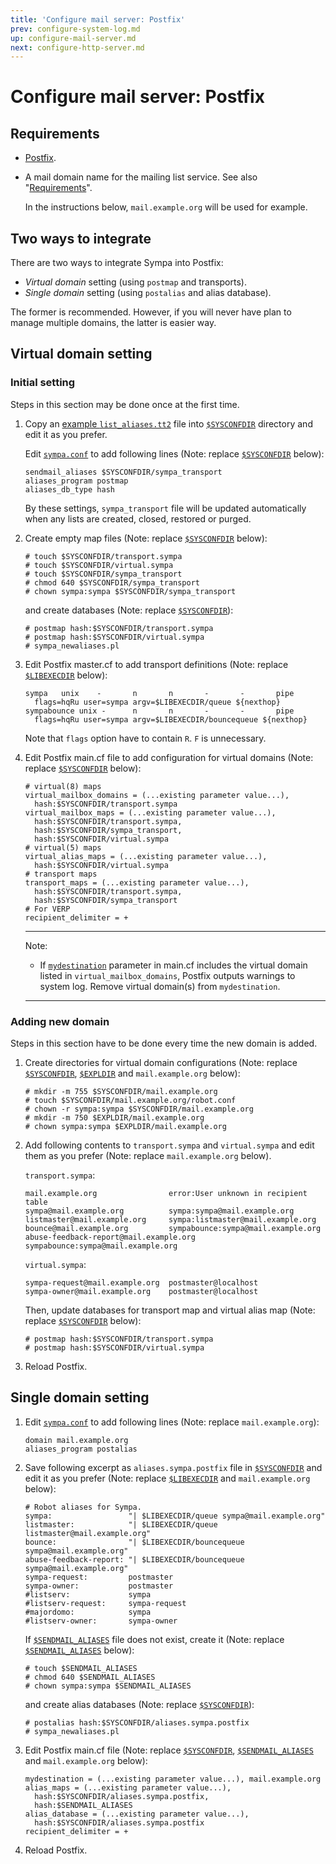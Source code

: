 ```yaml
---
title: 'Configure mail server: Postfix'
prev: configure-system-log.md
up: configure-mail-server.md
next: configure-http-server.md
---
```


Configure mail server: Postfix
==============================

Requirements
------------

* [Postfix](http://www.postfix.org/).

* A mail domain name for the mailing list service.
  See also "[Requirements](../requirements.md#network-requirements)".

  In the instructions below, ``mail.example.org`` will be used for example.

Two ways to integrate
---------------------

There are two ways to integrate Sympa into Postfix:
* _Virtual domain_ setting (using ``postmap`` and transports).
* _Single domain_ setting (using ``postalias`` and alias database).

The former is recommended.  However, if you will never have plan to manage
multiple domains, the latter is easier way.

Virtual domain setting
----------------------

### Initial setting

Steps in this section may be done once at the first time.

1. Copy an
   [example ``list_aliases.tt2``](../examples/postfix/virtual/list_aliases.tt2)
   file into [``$SYSCONFDIR``](../layout.md#sysconfdir) directory and edit it
   as you prefer.

   Edit [``sympa.conf``](../layout.md#config) to add following lines (Note:
   replace [``$SYSCONFDIR``](../layout.md#sysconfdir) below):
   ```
   sendmail_aliases $SYSCONFDIR/sympa_transport
   aliases_program postmap
   aliases_db_type hash
   ```
   By these settings, ``sympa_transport`` file will be updated automatically
   when any lists are created, closed, restored or purged.

2. Create empty map files (Note:
   replace [``$SYSCONFDIR``](../layout.md#sysconfdir) below):
   ```
   # touch $SYSCONFDIR/transport.sympa
   # touch $SYSCONFDIR/virtual.sympa
   # touch $SYSCONFDIR/sympa_transport
   # chmod 640 $SYSCONFDIR/sympa_transport
   # chown sympa:sympa $SYSCONFDIR/sympa_transport
   ```
   and create databases (Note:
   replace [``$SYSCONFDIR``](../layout.md#sysconfdir)):
   ```
   # postmap hash:$SYSCONFDIR/transport.sympa
   # postmap hash:$SYSCONFDIR/virtual.sympa
   # sympa_newaliases.pl
   ```

3. Edit Postfix master.cf to add transport definitions (Note:
   replace [``$LIBEXECDIR``](../layout.md#libexecdir) below):
   ```
   sympa   unix    -       n       n       -       -       pipe
     flags=hqRu user=sympa argv=$LIBEXECDIR/queue ${nexthop}
   sympabounce unix -      n       n       -       -       pipe
     flags=hqRu user=sympa argv=$LIBEXECDIR/bouncequeue ${nexthop}
   ```
   Note that ``flags`` option have to contain ``R``. ``F`` is unnecessary.

4. Edit Postfix main.cf file to add configuration for virtual domains (Note:
   replace [``$SYSCONFDIR``](../layout.md#sysconfdir) below):
   ```
   # virtual(8) maps
   virtual_mailbox_domains = (...existing parameter value...),
     hash:$SYSCONFDIR/transport.sympa
   virtual_mailbox_maps = (...existing parameter value...),
     hash:$SYSCONFDIR/transport.sympa,
     hash:$SYSCONFDIR/sympa_transport,
     hash:$SYSCONFDIR/virtual.sympa
   # virtual(5) maps
   virtual_alias_maps = (...existing parameter value...),
     hash:$SYSCONFDIR/virtual.sympa
   # transport maps
   transport_maps = (...existing parameter value...),
     hash:$SYSCONFDIR/transport.sympa,
     hash:$SYSCONFDIR/sympa_transport
   # For VERP
   recipient_delimiter = +
   ```
   ----
   Note:

   * If
     [``mydestination``](http://www.postfix.org/postconf.5.html#mydestination)
     parameter in main.cf includes the virtual domain listed in
     ``virtual_mailbox_domains``, Postfix outputs warnings to system log.
     Remove virtual domain(s) from ``mydestination``.
   ----

### Adding new domain

Steps in this section have to be done every time the new domain is added.

1. Create directories for virtual domain configurations (Note:
   replace [``$SYSCONFDIR``](../layout.md#sysconfdir),
   [``$EXPLDIR``](../layout.md#expldir) and ``mail.example.org`` below):
   ```
   # mkdir -m 755 $SYSCONFDIR/mail.example.org
   # touch $SYSCONFDIR/mail.example.org/robot.conf
   # chown -r sympa:sympa $SYSCONFDIR/mail.example.org
   # mkdir -m 750 $EXPLDIR/mail.example.org
   # chown sympa:sympa $EXPLDIR/mail.example.org
   ```

2. Add following contents to ``transport.sympa`` and ``virtual.sympa``
   and edit them as you prefer (Note: replace ``mail.example.org`` below).

   ``transport.sympa``:
   ```
   mail.example.org                error:User unknown in recipient table
   sympa@mail.example.org          sympa:sympa@mail.example.org
   listmaster@mail.example.org     sympa:listmaster@mail.example.org
   bounce@mail.example.org         sympabounce:sympa@mail.example.org
   abuse-feedback-report@mail.example.org  sympabounce:sympa@mail.example.org

   ```

   ``virtual.sympa``:
   ```
   sympa-request@mail.example.org  postmaster@localhost
   sympa-owner@mail.example.org    postmaster@localhost

   ```

   Then, update databases for transport map and virtual alias map (Note:
   replace [``$SYSCONFDIR``](../layout.md#sysconfdir) below):
   ```
   # postmap hash:$SYSCONFDIR/transport.sympa
   # postmap hash:$SYSCONFDIR/virtual.sympa
   ```

3. Reload Postfix.

Single domain setting
---------------------

1. Edit [``sympa.conf``](../layout.md#config) to add following lines (Note:
   replace ``mail.example.org``):
   ```
   domain mail.example.org
   aliases_program postalias
   ```

2. Save following excerpt as ``aliases.sympa.postfix`` file in
   [``$SYSCONFDIR``](../layout.md#sysconfdir) and edit it as you prefer (Note:
   replace [``$LIBEXECDIR``](../layout.md#libexecdir) and ``mail.example.org``
   below):
   ```
   # Robot aliases for Sympa.
   sympa:                 "| $LIBEXECDIR/queue sympa@mail.example.org"
   listmaster:            "| $LIBEXECDIR/queue listmaster@mail.example.org"
   bounce:                "| $LIBEXECDIR/bouncequeue sympa@mail.example.org"
   abuse-feedback-report: "| $LIBEXECDIR/bouncequeue sympa@mail.example.org"
   sympa-request:         postmaster
   sympa-owner:           postmaster
   #listserv:             sympa
   #listserv-request:     sympa-request
   #majordomo:            sympa
   #listserv-owner:       sympa-owner
   ```

   If [``$SENDMAIL_ALIASES``](../layout.md#sendmail_aliases) file does not
   exist, create it (Note:
   replace [``$SENDMAIL_ALIASES``](../layout.md#sendmail_aliases) below):
   ```
   # touch $SENDMAIL_ALIASES
   # chmod 640 $SENDMAIL_ALIASES
   # chown sympa:sympa $SENDMAIL_ALIASES
   ```
   and create alias databases (Note:
   replace [``$SYSCONFDIR``](../layout.md#sysconfdir)):
   ```
   # postalias hash:$SYSCONFDIR/aliases.sympa.postfix
   # sympa_newaliases.pl
   ```

3. Edit Postfix main.cf file (Note:
   replace [``$SYSCONFDIR``](../layout.md#sysconfdir),
   [``$SENDMAIL_ALIASES``](../layout.md#sendmail_aliases) and
   ``mail.example.org`` below):
   ```
   mydestination = (...existing parameter value...), mail.example.org
   alias_maps = (...existing parameter value...),
     hash:$SYSCONFDIR/aliases.sympa.postfix,
     hash:$SENDMAIL_ALIASES
   alias_database = (...existing parameter value...),
     hash:$SYSCONFDIR/aliases.sympa.postfix
   recipient_delimiter = +
   ```

4. Reload Postfix.


